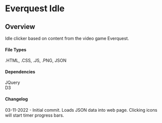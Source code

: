 # Everquest Idle

## Overview
<p>Idle clicker based on content from the video game Everquest.</p>

#### File Types
<p>.HTML, .CSS, .JS, .PNG, JSON</p>

#### Dependencies
<p>JQuery<br/>
D3</p>

#### Changelog
03-11-2022 - Initial commit. Loads JSON data into web page. Clicking icons will start timer progress bars.
